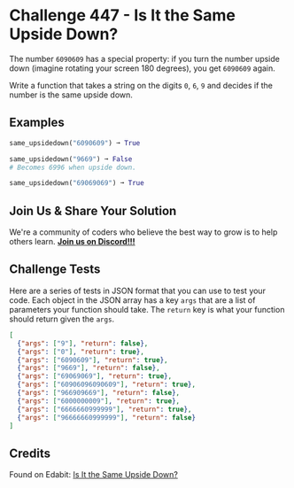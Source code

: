 # Challenge 447 - Is It the Same Upside Down?

The number `6090609` has a special property: if you turn the number upside down (imagine rotating your screen 180 degrees), you get `6090609` again.

Write a function that takes a string on the digits `0`, `6`, `9` and decides if the number is the same upside down.

## Examples
```python
same_upsidedown("6090609") ➞ True

same_upsidedown("9669") ➞ False
# Becomes 6996 when upside down.

same_upsidedown("69069069") ➞ True
```
## Join Us & Share Your Solution

We're a community of coders who believe the best way to grow is to help others learn. **[Join us on Discord!!!](https://discord.gg/sfHykntuGy)**

## Challenge Tests

Here are a series of tests in JSON format that you can use to test your code. Each object in the JSON array has a key `args` that are a list of parameters your function should take. The `return` key is what your function should return given the `args`. 
```json
[
  {"args": ["9"], "return": false},
  {"args": ["0"], "return": true},
  {"args": ["6090609"], "return": true},
  {"args": ["9669"], "return": false},
  {"args": ["69069069"], "return": true},
  {"args": ["60906096090609"], "return": true},
  {"args": ["966909669"], "return": false},
  {"args": ["6000000009"], "return": true},
  {"args": ["6666660999999"], "return": true},
  {"args": ["96666660999999"], "return": false}
]
```
## Credits

Found on Edabit: [Is It the Same Upside Down?](https://edabit.com/challenge/LDQvCxTPv4iiY8B2A)
